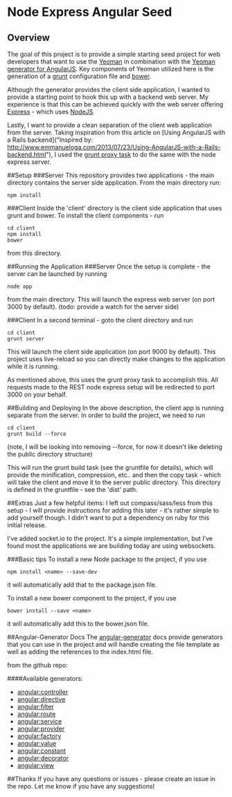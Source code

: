 # Node Express Angular Seed 
## Overview

The goal of this project is to provide a simple starting seed project for web developers that want to use the [Yeoman](http://www.yeoman.io "Yeoman") in combination with the [Yeoman generator for AngularJS](https://github.com/yeoman/generator-angular "AngularJS Generator").  Key components of Yeoman utilized here is the generation of a [grunt]("http://gruntjs.com/") configuration file and [bower]("http://bower.io/"). 

Although the generator provides the client side application, I wanted to provide a starting point to hook this up with a backend web server. My experience is that this can be achieved quickly with the web server offering [Express]("http://expressjs.com/") - which uses [NodeJS]("http://nodejs.org/").

Lastly, I want to provide a clean separation of the client web application from the server.  Taking inspiration from this article on [Using AngularJS with a Rails backend]("Inspired by: http://www.emmanueloga.com/2013/07/23/Using-AngularJS-with-a-Rails-backend.html"), I used the [grunt proxy task]("https://github.com/drewzboto/grunt-connect-proxy") to do the same with the node express server.

##Setup
###Server
This repository provides two applications - the main directory contains the server side application.  From the main directory run:

	npm install

###Client
Inside the 'client' directory is the client side application that uses grunt and bower.  To install the client components - run
	
	cd client
	npm install
	bower
	
from this directory.

##Running the Application
###Server
Once the setup is complete - the server can be launched by running

	node app
	
from the main directory.  This will launch the express web server (on port 3000 by default). (todo: provide a watch for the server side)

###Client
In a second terminal - goto the client directory and run 

	cd client
	grunt server
	
This will launch the client side application (on port 9000 by default).  This project uses live-reload so you can directly make changes to the application while it is running.   

As mentioned above, this uses the grunt proxy task to accomplish this.  All requests made to the REST node express setup will be redirected to port 3000 on your behalf.

##Building and Deploying
In the above description, the client app is running separate from the server.  In order to build the project, we need to run 

	cd client
	grunt build --force
	
(note, I will be looking into removing --force, for now it doesn't like deleting the public directory structure)

This will run the grunt build task (see the gruntfile for details), which will provide the minification, compression, etc.. and then the copy task - which will take the client and move it to the server public directory.   This directory is defined in the gruntfile - see the 'dist' path.

##Extras
Just a few helpful items:
I left out compass/sass/less from this setup - I will provide instructions for adding this later - it's rather simple to add yourself though.  I didn't want to put a dependency on ruby for this initial release.

I've added socket.io to the project.  It's a simple implementation, but I've found most the applications we are building today are using websockets.

###Basic tips
To install a new Node package to the project, if you use

	npm install <name> --save-dev
	
it will automatically add that to the package.json file.

To install a new bower component to the project, if you use

	bower install --save <name>
	
it will automatically add this to the bower.json file.

##Angular-Generator Docs
The [angular-generator]("https://github.com/yeoman/generator-angular") docs provide generators that you can use in the project and will handle creating the file template as well as adding the references to the index.html file.

from the github repo:

####Available generators:

* [angular:controller](https://github.com/yeoman/generator-angular/blob/master/readme.md#controller)
* [angular:directive](https://github.com/yeoman/generator-angular/blob/master/readme.md#directive)
* [angular:filter](https://github.com/yeoman/generator-angular/blob/master/readme.md#filter)
* [angular:route](https://github.com/yeoman/generator-angular/blob/master/readme.md#route)
* [angular:service](https://github.com/yeoman/generator-angular/blob/master/readme.md#service)
* [angular:provider](https://github.com/yeoman/generator-angular/blob/master/readme.md#service)
* [angular:factory](https://github.com/yeoman/generator-angular/blob/master/readme.md#service)
* [angular:value](https://github.com/yeoman/generator-angular/blob/master/readme.md#service)
* [angular:constant](https://github.com/yeoman/generator-angular/blob/master/readme.md#service)
* [angular:decorator](https://github.com/yeoman/generator-angular/blob/master/readme.md#decorator)
* [angular:view](https://github.com/yeoman/generator-angular/blob/master/readme.md#view)

##Thanks
If you have any questions or issues - please create an issue in the repo.  Let me know if you have any suggestions!


